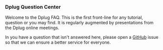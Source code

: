 &nbsp;

### Dplug Question Center

Welcome to the Dplug FAQ. This is the first front-line for any tutorial, question or you may find. It is regularly augmented by presentations from the Dplug online meetings.

In you have a question that isn't answered here, please open a [GitHub](https://github.com/AuburnSounds/Dplug) issue so that we can ensure a better service for everyone. 


&nbsp;